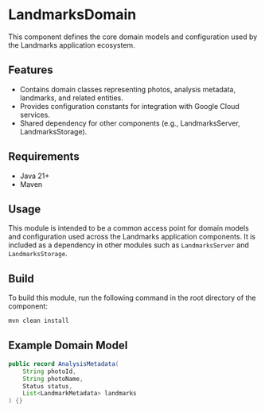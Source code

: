 # LandmarksDomain

This component defines the core domain models and configuration used by the Landmarks application ecosystem.

## Features

- Contains domain classes representing photos, analysis metadata, landmarks, and related entities.
- Provides configuration constants for integration with Google Cloud services.
- Shared dependency for other components (e.g., LandmarksServer, LandmarksStorage).

## Requirements

- Java 21+
- Maven

## Usage

This module is intended to be a common access point for domain models and configuration used across the Landmarks application components. 
It is included as a dependency in other modules such as `LandmarksServer` and `LandmarksStorage`.

## Build 

To build this module, run the following command in the root directory of the component:

```bash
mvn clean install
```

## Example Domain Model

```java
public record AnalysisMetadata(
    String photoId,
    String photoName,
    Status status,
    List<LandmarkMetadata> landmarks
) {}
```